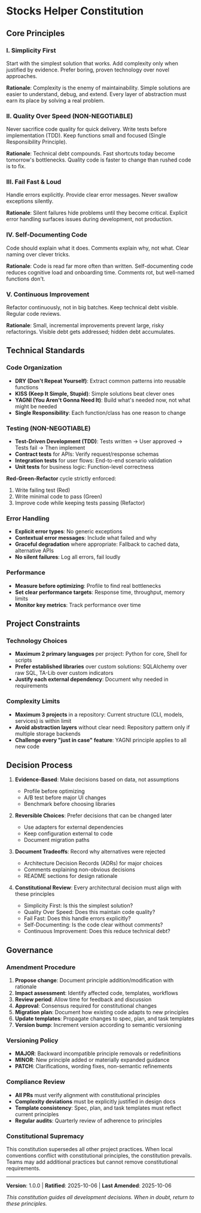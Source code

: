 # Stocks Helper Constitution

<!--
Sync Impact Report:
Version: 1.0.0 → 1.0.0 (Initial formalization)
Modified Principles: None (formalized existing principles)
Added Sections:
  - Governance section with amendment procedures
  - Version tracking and ratification dates
Templates Status:
  ✅ plan-template.md - Constitution Check section aligned
  ✅ spec-template.md - Requirements completeness aligned
  ✅ tasks-template.md - TDD and testing discipline aligned
Follow-up TODOs: None
-->

## Core Principles

### I. Simplicity First
Start with the simplest solution that works. Add complexity only when justified by evidence. Prefer boring, proven technology over novel approaches.

**Rationale**: Complexity is the enemy of maintainability. Simple solutions are easier to understand, debug, and extend. Every layer of abstraction must earn its place by solving a real problem.

### II. Quality Over Speed (NON-NEGOTIABLE)
Never sacrifice code quality for quick delivery. Write tests before implementation (TDD). Keep functions small and focused (Single Responsibility Principle).

**Rationale**: Technical debt compounds. Fast shortcuts today become tomorrow's bottlenecks. Quality code is faster to change than rushed code is to fix.

### III. Fail Fast & Loud
Handle errors explicitly. Provide clear error messages. Never swallow exceptions silently.

**Rationale**: Silent failures hide problems until they become critical. Explicit error handling surfaces issues during development, not production.

### IV. Self-Documenting Code
Code should explain what it does. Comments explain why, not what. Clear naming over clever tricks.

**Rationale**: Code is read far more often than written. Self-documenting code reduces cognitive load and onboarding time. Comments rot, but well-named functions don't.

### V. Continuous Improvement
Refactor continuously, not in big batches. Keep technical debt visible. Regular code reviews.

**Rationale**: Small, incremental improvements prevent large, risky refactorings. Visible debt gets addressed; hidden debt accumulates.

## Technical Standards

### Code Organization
- **DRY (Don't Repeat Yourself)**: Extract common patterns into reusable functions
- **KISS (Keep It Simple, Stupid)**: Simple solutions beat clever ones
- **YAGNI (You Aren't Gonna Need It)**: Build what's needed now, not what might be needed
- **Single Responsibility**: Each function/class has one reason to change

### Testing (NON-NEGOTIABLE)
- **Test-Driven Development (TDD)**: Tests written → User approved → Tests fail → Then implement
- **Contract tests** for APIs: Verify request/response schemas
- **Integration tests** for user flows: End-to-end scenario validation
- **Unit tests** for business logic: Function-level correctness

**Red-Green-Refactor** cycle strictly enforced:
1. Write failing test (Red)
2. Write minimal code to pass (Green)
3. Improve code while keeping tests passing (Refactor)

### Error Handling
- **Explicit error types**: No generic exceptions
- **Contextual error messages**: Include what failed and why
- **Graceful degradation** where appropriate: Fallback to cached data, alternative APIs
- **No silent failures**: Log all errors, fail loudly

### Performance
- **Measure before optimizing**: Profile to find real bottlenecks
- **Set clear performance targets**: Response time, throughput, memory limits
- **Monitor key metrics**: Track performance over time

## Project Constraints

### Technology Choices
- **Maximum 2 primary languages** per project: Python for core, Shell for scripts
- **Prefer established libraries** over custom solutions: SQLAlchemy over raw SQL, TA-Lib over custom indicators
- **Justify each external dependency**: Document why needed in requirements

### Complexity Limits
- **Maximum 3 projects** in a repository: Current structure (CLI, models, services) is within limit
- **Avoid abstraction layers** without clear need: Repository pattern only if multiple storage backends
- **Challenge every "just in case" feature**: YAGNI principle applies to all new code

## Decision Process

1. **Evidence-Based**: Make decisions based on data, not assumptions
   - Profile before optimizing
   - A/B test before major UI changes
   - Benchmark before choosing libraries

2. **Reversible Choices**: Prefer decisions that can be changed later
   - Use adapters for external dependencies
   - Keep configuration external to code
   - Document migration paths

3. **Document Tradeoffs**: Record why alternatives were rejected
   - Architecture Decision Records (ADRs) for major choices
   - Comments explaining non-obvious decisions
   - README sections for design rationale

4. **Constitutional Review**: Every architectural decision must align with these principles
   - Simplicity First: Is this the simplest solution?
   - Quality Over Speed: Does this maintain code quality?
   - Fail Fast: Does this handle errors explicitly?
   - Self-Documenting: Is the code clear without comments?
   - Continuous Improvement: Does this reduce technical debt?

## Governance

### Amendment Procedure
1. **Propose change**: Document principle addition/modification with rationale
2. **Impact assessment**: Identify affected code, templates, workflows
3. **Review period**: Allow time for feedback and discussion
4. **Approval**: Consensus required for constitutional changes
5. **Migration plan**: Document how existing code adapts to new principles
6. **Update templates**: Propagate changes to spec, plan, and task templates
7. **Version bump**: Increment version according to semantic versioning

### Versioning Policy
- **MAJOR**: Backward incompatible principle removals or redefinitions
- **MINOR**: New principle added or materially expanded guidance
- **PATCH**: Clarifications, wording fixes, non-semantic refinements

### Compliance Review
- **All PRs** must verify alignment with constitutional principles
- **Complexity deviations** must be explicitly justified in design docs
- **Template consistency**: Spec, plan, and task templates must reflect current principles
- **Regular audits**: Quarterly review of adherence to principles

### Constitutional Supremacy
This constitution supersedes all other project practices. When local conventions conflict with constitutional principles, the constitution prevails. Teams may add additional practices but cannot remove constitutional requirements.

---

**Version**: 1.0.0 | **Ratified**: 2025-10-06 | **Last Amended**: 2025-10-06

*This constitution guides all development decisions. When in doubt, return to these principles.*
